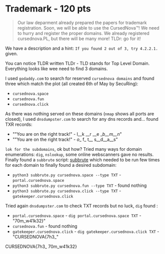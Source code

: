 # Trademark - 120 pts

> Our law deparment already prepared the papers for trademark registration. Soon, we will be able to use the CursedNova™! We need to hurry and register the proper domains. We already registered cursednova.PL, but there will be many more! TLDr: go for it!

We have a description and a hint: `If you found 2 out of 3, try 4.2.2.1.` given. 

You can notice TLDR written TLDr - TLD stands for Top Level Domain. Everything looks like wee need to find 3 domains. 
<!-- First, I set my DNS to 4.2.2.1 -->
I used `godaddy.com` to search for reserved `cursednova domains` and found three which match the plot (all created 6th of May by SecuRing):
- `cursednova.space`
- `cursednova.fun`
- `cursednova.click`

As there was nothing served on these domains (`nmap` shows all ports are closed), I used `dnsdumpster.com` to search for any dns records and... found TXR records:
- "\"You are on the right track!\" - l__k __r __e __b__m__n_"
- "\"You are on the right track!\" - _o__ f_ t__ s__d__a__s"

`lok for the subdomains`, ok but how? 
Tried many ways for domain enumerations: `dig`, `nslookup`, some online webscanners gave no results.
Finally found a `subbrute` script: [subbrute](https://github.com/TheRook/subbrute) which needed to be run few times for each domain to finally found a desired subdomain:
- `python3 subbrute.py cursednova.space --type TXT` - `portal.cursednova.space`
- `python3 subbrute.py cursednova.fun --type TXT` - found nothing
- `python3 subbrute.py cursednova.click --type TXT` - `gatekeeper.cursednova.click` 

Tried again `dnsdumpster.com` to check TXT records but no luck, `dig` found :
- `portal.cursednova.space` - `dig portal.cursednova.space TXT` - "70m_w41k32}"
- `cursednova.fun` - found nothing
- `gatekeeper.cursednova.click` - `dig gatekeeper.cursednova.click TXT` - "CURSEDNOVA{7h3_"

CURSEDNOVA{7h3_ 70m_w41k32}

